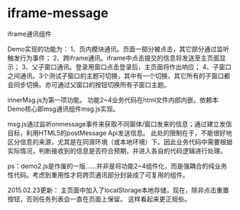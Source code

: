 # iframe-message
iframe通讯组件

Demo实现的功能为：
1、页内模块通讯。页面一部分被点击，其它部分通过监听触发行为事件；
2、跨iframe通讯。iframe中点击提交的信息将发送至主页面显示；
3、父子窗口通讯。登录用窗口点击登录后，主页面将作出响应；
4、子窗口之间通讯。3个测试子窗口的主题可切换，其中有一个切换，其它所有的子窗口都会同步切换。亦可通过父窗口的按钮切换所有子窗口主题。

innerMsg.js为第一项功能。
功能2~4业务代码在html文件内部内嵌。依赖本Demo核心即msg通讯组件msg.js实现。

msg.js通过监听onmessage事件来获取不同窗体/窗口发来的信息；通过建立发信目标，利用HTML5的postMessage Api发送信息。
此处的限制在于，不能很好地区分信息的来源，尤其是在同源环境（或本地环境）下。因此业务代码中需要根据实际情况，判断接收到的信息是否符合预期，并进入各自的代码逻辑进行处理。

ps：demo2.js是作废的一版……并非是将功能2~4组件化，而是强耦合的纯业务性代码。考虑到重用性才将跨页通讯部分封装成了可复用的组件。

2015.02.23更新：
主页面中加入了localStorage本地存储，现在，除非点击重置按钮，否则任务列表会一直在页面上保留。
这样看起来更正规些。
